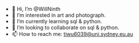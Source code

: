 - 👋 Hi, I’m @WillNinth
- 👀 I’m interested in art and photograph.
- 🌱 I’m currently learning sql & python.
- 💞️ I’m looking to collaborate on sql & python.
- 📫 How to reach me: tiwu6039@uni.sydney.eu.au

<!---
tiwu6039/tiwu6039 is a ✨ special ✨ repository because its `README.md` (this file) appears on your GitHub profile.
You can click the Preview link to take a look at your changes.
--->
